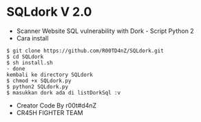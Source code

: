# SQLdork V 2.0
- Scanner Website SQL vulnerability with Dork - Script Python 2
- Cara install
```
$ git clone https://github.com/R00TD4nZ/SQLdork.git
$ cd SQLdork
$ sh install.sh
- done
kembali ke directory SQLdork
$ chmod +x SQLdork.py
$ python2 SQLdork.py
$ masukkan dork ada di listDorkSql :v
```


- Creator Code By r00t#d4nZ
- CR45H FIGHTER TEAM
